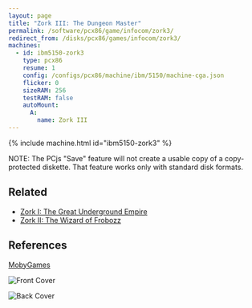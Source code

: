 ```yaml
---
layout: page
title: "Zork III: The Dungeon Master"
permalink: /software/pcx86/game/infocom/zork3/
redirect_from: /disks/pcx86/games/infocom/zork3/
machines:
  - id: ibm5150-zork3
    type: pcx86
    resume: 1
    config: /configs/pcx86/machine/ibm/5150/machine-cga.json
    flicker: 0
    sizeRAM: 256
    testRAM: false
    autoMount:
      A:
        name: Zork III
---
```


{% include machine.html id="ibm5150-zork3" %}

NOTE: The PCjs "Save" feature will not create a usable copy of a copy-protected diskette.  That feature
works only with standard disk formats.

Related
-------

  - [Zork I: The Great Underground Empire](../zork1/)
  - [Zork II: The Wizard of Frobozz](../zork2/)

References
----------

[MobyGames](https://www.mobygames.com/game/zork-iii-the-dungeon-master)

![Front Cover](https://www.mobygames.com/images/covers/l/2879-zork-iii-the-dungeon-master-dos-front-cover.jpg)

![Back Cover](https://www.mobygames.com/images/covers/l/2880-zork-iii-the-dungeon-master-dos-back-cover.jpg)
